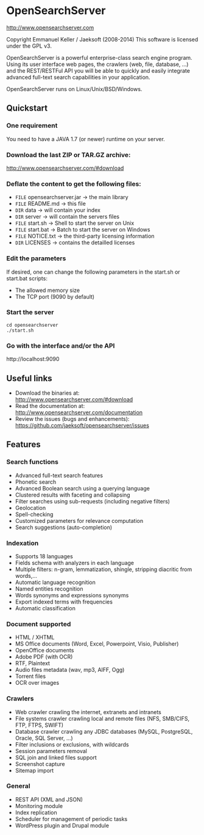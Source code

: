 OpenSearchServer
================
http://www.opensearchserver.com

Copyright Emmanuel Keller / Jaeksoft (2008-2014)
This software is licensed under the GPL v3.

OpenSearchServer is a powerful enterprise-class search engine program. Using its user interface web pages, the crawlers (web, file, database, ...) and the REST/RESTFul API you will be able to quickly and easily integrate advanced full-text search capabilities in your application.

OpenSearchServer runs on Linux/Unix/BSD/Windows.

Quickstart
----------
### One requirement
You need to have a JAVA 1.7 (or newer) runtime on your server.

### Download the last ZIP or TAR.GZ archive:
http://www.opensearchserver.com/#download

### Deflate the content to get the following files:
- ```FILE``` opensearchserver.jar -> the main library
- ```FILE``` README.md -> this file
- ```DIR``` data -> will contain your index
- ```DIR``` server -> will contain the servers files
- ```FILE``` start.sh -> Shell to start the server on Unix
- ```FILE``` start.bat -> Batch to start the server on Windows
- ```FILE``` NOTICE.txt -> the third-party licensing information
- ```DIR``` LICENSES -> contains the detailled licenses

### Edit the parameters 
If desired, one can change the following parameters in the start.sh or start.bat scripts:
- The allowed memory size
- The TCP port (9090 by default)

### Start the server
```
cd opensearchserver
./start.sh
```

### Go with the interface and/or the API
http://localhost:9090

Useful links
------------
+ Download the binaries at: http://www.opensearchserver.com/#download
+ Read the documentation at: http://www.opensearchserver.com/documentation 
+ Review the issues (bugs and enhancements): https://github.com/jaeksoft/opensearchserver/issues

Features
--------
### Search functions
- Advanced full-text search features
- Phonetic search
- Advanced Boolean search using a querying language
- Clustered results with faceting and collapsing
- Filter searches using sub-requests (including negative filters)
- Geolocation
- Spell-checking
- Customized parameters for relevance computation
- Search suggestions (auto-completion)

### Indexation
- Supports 18 languages
- Fields schema with analyzers in each language
- Multiple filters: n-gram, lemmatization, shingle, stripping diacritic from words,…
- Automatic language recognition
- Named entities recognition
- Words synonyms and expressions synonyms
- Export indexed terms with frequencies
- Automatic classification

### Document supported
- HTML / XHTML
- MS Office documents (Word, Excel, Powerpoint, Visio, Publisher)
- OpenOffice documents
- Adobe PDF (with OCR)
- RTF, Plaintext
- Audio files metadata (wav, mp3, AIFF, Ogg)
- Torrent files
- OCR over images

### Crawlers
- Web crawler crawling the internet, extranets and intranets
- File systems crawler crawling local and remote files (NFS, SMB/CIFS, FTP, FTPS, SWIFT)
- Database crawler crawling any JDBC databases (MySQL, PostgreSQL, Oracle, SQL Server, …)
- Filter inclusions or exclusions, with wildcards
- Session parameters removal
- SQL join and linked files support
- Screenshot capture
- Sitemap import

### General
- REST API (XML and JSON)
- Monitoring module
- Index replication
- Scheduler for management of periodic tasks
- WordPress plugin and Drupal module
